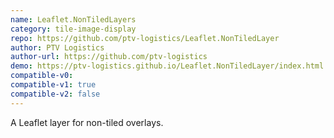 ```yaml
---
name: Leaflet.NonTiledLayers
category: tile-image-display
repo: https://github.com/ptv-logistics/Leaflet.NonTiledLayer
author: PTV Logistics
author-url: https://github.com/ptv-logistics
demo: https://ptv-logistics.github.io/Leaflet.NonTiledLayer/index.html
compatible-v0:
compatible-v1: true
compatible-v2: false
---
```


A Leaflet layer for non-tiled overlays.
